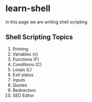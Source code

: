# learn-shell

in this page we are writing shell scripting

Shell Scripting Topics
----------------------
1. Printing
2. Variables (v)
3. Functions (F)
4. Conditions (C)
5. Loops (L)
6. Exit status
7. Inputs
8. Quotes
9. Redirectors
10. SED Editor

##